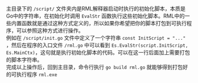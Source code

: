 主目录下的 `/script/` 文件夹内是RML解释器启动时执行的初始化脚本，本质是Go中的字符串，在初始化时调用 `EvalStr` 函数执行这些初始化脚本。RML中的一些内置函数就是通过这种方式定义的，所以如果你希望把你的脚本打包到可执行程序，可以参照这种方式进行操作。<br/>
例如在 `/script/init.go` 文件中定义了一个字符串 `const InitScript = "..." `，然后在程序的入口文件 `/rml.go` 中可以看到 `Es.EvalStr(script.InitScript, Es.MainCtx)`，这句就是执行初始化脚本的代码。可以在这一行后面加上需要打包的脚本字符串。<br/>
完成以上操作后，回到主目录，命令行执行 `go build rml.go` 就能够得到打包好的可执行程序 `rml.exe`




